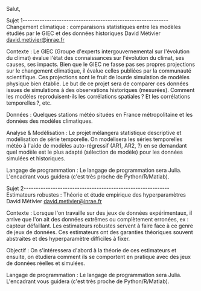 Salut,

Sujet 1------------------------------------------------------------
Changement climatique : comparaisons statistiques entre les modèles étudiés par le GIEC et des données historiques
David Métivier
david.metivier@inrae.fr

Contexte :
Le GIEC (Groupe d'experts intergouvernemental sur l'évolution du climat) évalue l'état des connaissances sur l'évolution du climat, ses causes, ses impacts. Bien que le GIEC ne fasse pas ses propres projections sur le changement climatique, il évalue celles publiées par la communauté scientifique. Ces projections sont le fruit de lourde simulation de modèles physique bien établie.
Le but de ce projet sera de comparer ces données issues de simulations à des observations historiques (mesurées). Comment les modèles reproduisent-ils les corrélations spatiales ? Et les corrélations temporelles ?, etc.

Données :
Quelques stations météo situées en France métropolitaine et les données des modèles climatiques.

Analyse & Modélisation :
Le projet mélangera statistique descriptive et modélisation de série temporelle.
On modélisera les séries temporelles météo à l'aide de modèles auto-régressif (AR1, AR2, ?) en se demandant quel modèle est le plus adapté (sélection de modèle) pour les données simulées et historiques.

Langage de programmation :
Le langage de programmation sera Julia. L'encadrant vous guidera (c'est très proche de Python/R/Matlab).


Sujet 2------------------------------------------------------------
Estimateurs robustes : Théorie et étude empirique des hyperparamètres
David Métivier
david.metivier@inrae.fr

Contexte :
Lorsque l'on travaille sur des jeux de données expérimentaux, il arrive que l'on ait des données extrêmes ou complètement erronées, ex : capteur défaillant. Les estimateurs robustes servent à faire face à ce genre de jeux de données. Ces estimateurs ont des garanties théoriques souvent abstraites et des hyperparamètre difficiles à fixer.

Objectif :
On s'intéressera d'abord à la théorie de ces estimateurs et ensuite, on étudiera comment ils se comportent en pratique avec des jeux de données réelles et simulées.

Langage de programmation :
Le langage de programmation sera Julia. L'encadrant vous guidera (c'est très proche de Python/R/Matlab).